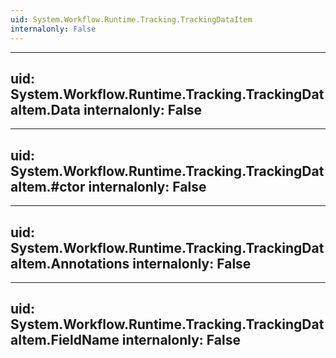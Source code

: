 ```yaml
---
uid: System.Workflow.Runtime.Tracking.TrackingDataItem
internalonly: False
---
```


---
uid: System.Workflow.Runtime.Tracking.TrackingDataItem.Data
internalonly: False
---

---
uid: System.Workflow.Runtime.Tracking.TrackingDataItem.#ctor
internalonly: False
---

---
uid: System.Workflow.Runtime.Tracking.TrackingDataItem.Annotations
internalonly: False
---

---
uid: System.Workflow.Runtime.Tracking.TrackingDataItem.FieldName
internalonly: False
---
